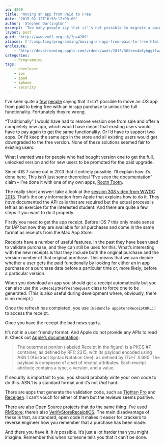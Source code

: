 ```yaml
---
id: 4209
title: 'Moving an app from Paid to Free'
date: '2015-02-12T16:58:12+00:00'
author: 'Stephen Darlington'
excerpt: 'Too many people say that it''s not possible to migrate a paid iOS app to a free one supported with in-app purchases. Here I explain how to do it.'
layout: post
guid: 'http://www.zx81.org.uk/?p=4209'
aliases: ['/computing/programming/moving-an-app-from-paid-to-free.html']
enclosure:
    - "http://devstreaming.apple.com/videos/wwdc/2013/308xex4x6ybggtlw4ztv0sg5btp/308/308-HD.mov?dl=1\r\n2677472578\r\nvideo/quicktime\r\n"
categories:
    - Programming
tags:
    - developer
    - ios
    - ipad
    - iphone
    - security
---
```


I’ve seen quite a [few](http://stackoverflow.com/a/28392177/2998) [people](http://stackoverflow.com/a/9494971/2998) saying that it isn’t possible to move an iOS app from paid to being free with an in-app purchase to unlock the full functionality. Fortunately they’re wrong.

“Traditionally” I would have had to remove version one from sale and offer a completely new app, which would have meant that existing users would have to pay again to get the same functionality. Or I’d have to support two apps. Or I’d keep the same app in the store and all existing users would get downgraded to the free version. None of these solutions seemed fair to existing users.

What I wanted was for people who had bought version one to get the full, unlocked version and for new users to be promoted for the paid upgrade.

Since iOS 7 came out in 2013 that it entirely possible. I’ll explain how it’s done here. This isn’t just some theoretical “I’ve seen the documentation” claim – I’ve done it with one of my own apps, [Rootn Tootn](http://www.wandlesoftware.com/products/rootntootn).

The really short answer: take a look at the [session 308 video from WWDC 2013](http://devstreaming.apple.com/videos/wwdc/2013/308xex4x6ybggtlw4ztv0sg5btp/308/308-HD.mov?dl=1). That’s the only information from Apple that explains how to do it. They *have* documented the API calls that are required but the actual process is left as an exercise for the interested student. And there are quite a few steps if you want to do it properly.

Firstly you need to get the app receipt. Before iOS 7 this only made sense for IAP but now they are available for all purchases and come in the same format as receipts from the Mac App Store.

Receipts have a number of useful features. In the past they have been used to validate purchase, and they can still be used for this. What’s interesting with the new receipts is that they include both the original purchase and the version number of that original purchase. This means that we can decide whether a user gets the paid functionally by looking for either an in app purchase *or* a purchase date before a particular time or, more likely, before a particular version.

When you download an app you should get a receipt automatically but you can also use the `SKReceiptRefreshRequest` class to force one to be generated. (This is also useful during development where, obviously, there is no receipt.)

Once the refresh has completed, you use `[NSBundle appStoreReceiptURL:]` to access the receipt.

Once you have the receipt the bad news starts.

It’s not in a user friendly format. And Apple do not provide any APIs to read it. Check out [Apple’s documentation](https://developer.apple.com/library/mac/releasenotes/General/ValidateAppStoreReceipt/Chapters/ValidateLocally.html):

> The outermost portion (labeled Receipt in the figure) is a PKCS #7 container, as defined by RFC 2315, with its payload encoded using ASN.1 (Abstract Syntax Notation One), as defined by ITU-T X.690. The payload is composed of a set of receipt attributes. Each receipt attribute contains a type, a version, and a value.

If security is important to you, you should probably write your own code to do this. ASN.1 is a standard format and it’s not *that* hard.

There are apps that generate the validation code, such as [Tighten Pro](https://itunes.apple.com/gb/app/tighten-pro-app-security-code/id427083596?mt=12&at=11lmMT&ct=zx81) and [Receigen](https://itunes.apple.com/gb/app/receigen/id452840086?mt=12&at=11lmMT&ct=zx81). I can’t vouch for either of them but the reviews seems positive.

There are also Open Source projects that do the same thing. I’ve used [RMStore](https://github.com/robotmedia/RMStore); there’s also [VerifyStoreReceiptiOS](https://github.com/rmaddy/VerifyStoreReceiptiOS). The main disadvantage of these is that, as standard, open code it makes it easier for crackers to reverse engineer how you remember that a purchase has been made.

And there you have it. It *is* possible. It’s just a lot harder than you might imagine. Remember this when someone tells you that it can’t be done.